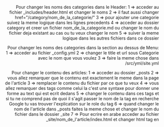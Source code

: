 Pour changer les noms des categories dans le Header:
1 => acceder au fichier \_includes/header.html et changer le noms
2 => il faut aussi changer href="/category/nom_de_la_categorie/"
3 => pour ajouter une categorie suivez la meme logique dans les lignes precedents
4 => acceder au dossier category et creer un fichier nom_de_la_categorie.md ou changer le nom du fichier deja existant au cas ou tu veux changer le nom
5 => suiver la meme logique dans les autres fichiers dans ce dossier

Pour changer les noms des categories dans la section au dessus de Menu:
1 => acceder au fichier \_config.yml
2 => changer le title et url sous Categorie avec le nom que vous voulez
3 => faire la meme chose dans /src/yml/site.yml

Pour changer le contenu des articles:
1 => acceder au dossier \_posts
2 => vous allez remarquer que le contenu est exactement le meme dans la page de l'article
3 => remplacer le contenu du fichier par ce que tu veux
4 => vous allez remarquer des tags comme celui la <tag/> c'est une syntaxe pour donner une forme au text qui est ecrit dedans
5 => changer le contenu dans ces tags et si tu ne comprend pas de quoi il s'agit passer le nom de la tag en recherche Google tu vas trouver l'explication sur le role du tag
6 => quand changer le nom de l'article dans \_posts faites la meme chose et changer le nom du fichier dans le dossier \_site
7 => Pour ecrire en arabe acceder au fichier \_site/nom_de_l'article/index.html et changer html tag en <html lang="ar" dir="rtl" class="no-js">
